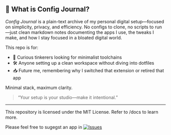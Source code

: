 ## 📓 What is Config Journal?

*Config Journal* is a plain-text archive of my personal digital setup—focused on simplicity, privacy, and efficiency. No configs to clone, no scripts to run—just clean markdown notes documenting the apps I use, the tweaks I make, and how I stay focused in a bloated digital world.

This repo is for:
- 🧠 Curious tinkerers looking for minimalist toolchains
- 🛠️ Anyone setting up a clean workspace without diving into dotfiles
- 📥 Future me, remembering why I switched that extension or retired that app

Minimal stack, maximum clarity.

> “Your setup is your studio—make it intentional.”

---

This repository is licensed under the MIT License. Refer to /docs to learn more.

Please feel free to sugegst an app in [![Issues](https://img.shields.io/badge/Issues-blue)](https://github.com/zakdev12312/config-journal/issues)



